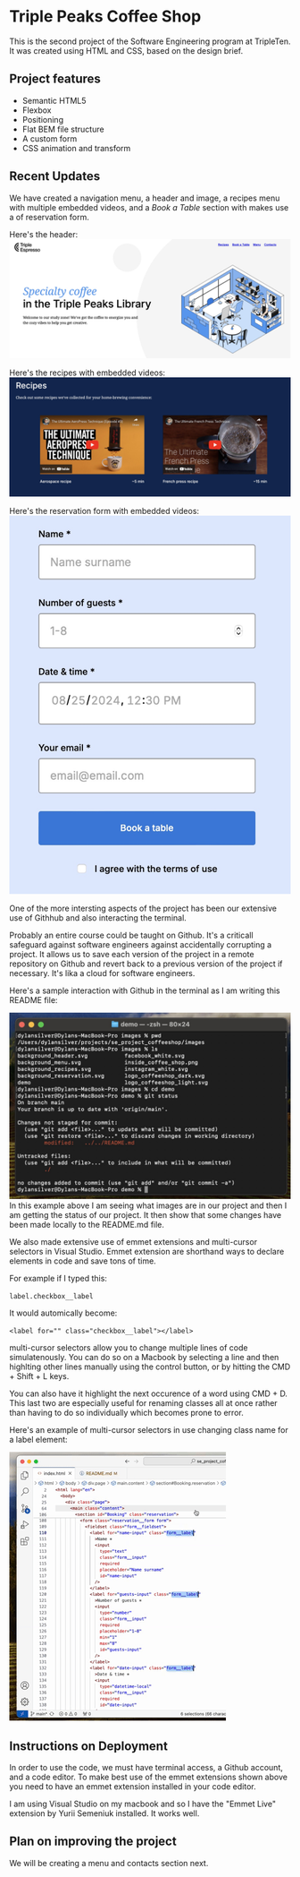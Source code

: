 # Triple Peaks Coffee Shop

This is the second project of the Software Engineering program at TripleTen. It was created using HTML and CSS, based on the design brief.

## Project features

- Semantic HTML5
- Flexbox
- Positioning
- Flat BEM file structure
- A custom form
- CSS animation and transform

## Recent Updates

We have created a navigation menu, a header and image, a recipes menu with multiple embedded videos, and a _Book a Table_ section with makes use a of reservation form.

Here's the header:
![image](/images/demo/header-image.jpeg)

Here's the recipes with embedded videos:
![image](/images/demo/recipes-image.jpeg)

Here's the reservation form with embedded videos:
![images](/images/demo/reservation-image.jpeg)

One of the more intersting aspects of the project has been our extensive use of Githhub and also interacting the terminal.

Probably an entire course could be taught on Github. It's a criticall safeguard against software engineers against accidentally corrupting a project. It allows us to save each version of the project in a remote repository on Github and revert back to a previous version of the project if necessary. It's lika a cloud for software engineers.

Here's a sample interaction with Github in the terminal as I am writing this README file:

![images](/images/demo/terminal.jpeg)
In this example above I am seeing what images are in our project and then I am getting the status of our project. It then show that some changes have been made locally to the README.md file.

We also made extensive use of emmet extensions and multi-cursor selectors in Visual Studio. Emmet extension are shorthand ways to declare elements in code and save tons of time.

For example if I typed this:

`label.checkbox__label`

It would automically become:

`<label for="" class="checkbox__label"></label>`

multi-cursor selectors allow you to change multiple lines of code simulatenously. You can do so on a Macbook by selecting a line and then highlting other lines manually using the control button, or by hitting the CMD + Shift + L keys.

You can also have it highlight the next occurence of a word using CMD + D. This last two are especially useful for renaming classes all at once rather than having to do so individually which becomes prone to error.

Here's an example of multi-cursor selectors in use changing class name for a label element:

![images](/images/demo/multicursor.gif)

## Instructions on Deployment

In order to use the code, we must have terminal access, a Github account, and a code editor. To make best use of the emmet extensions shown above you need to have an emmet extension installed in your code editor.

I am using Visual Studio on my macbook and so I have the "Emmet Live" extension by Yurii Semeniuk installed. It works well.

## Plan on improving the project

We will be creating a menu and contacts section next.
